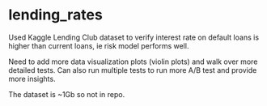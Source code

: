 # lending_rates
Used Kaggle Lending Club dataset to verify interest rate on default loans is higher than current loans, ie risk model performs well.

Need to add more data visualization plots (violin plots) and walk over more detailed tests.
Can also run multiple tests to run more A/B test and provide more insights.

The dataset is ~1Gb so not in repo.
